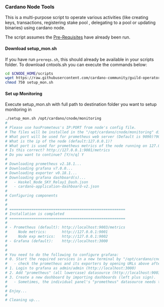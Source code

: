 ### Cardano Node Tools

This is a multi-purpose script to operate various activities (like creating keys, transactions, registering stake pool , delegating to a pool or updating binaries) using cardano node.

The script assumes the [Pre-Requisites](../Common.md#dependencies-and-folder-structure-setup) have already been run.

#### Download setup_mon.sh

If you have run `prereqs.sh`, this should already be available in your scripts folder. To download cntools.sh you can execute the commands below:
``` bash
cd $CNODE_HOME/scripts
wget https://raw.githubusercontent.com/cardano-community/guild-operators/master/files/ptn0/scripts/setup_mon.sh
chmod 750 setup_mon.sh
```

#### Set up Monitoring

Execute setup_mon.sh with full path to destination folder you want to setup monitoring in

``` bash
./setup_mon.sh /opt/cardano/cnode/monitoring
#
# Please use hasPrometeus's IP:PORT from node's config file.
# The files will be installed in the "/opt/cardano/cnode/monitoring" directory.
# What port will be used for prometheus web server (Default is 9090)?9003
# What is the ip of the node (default:127.0.0.1)?
# What port is used for prometheus metrics of the node running on 127.0.0.1's (Default is 9001)?
# Is this correct? http://127.0.0.1:9001/metrics
# Do you want to continue? [Y/n/q] Y
# 
# Downloading prometheus v2.18.1...
# Downloading grafana v7.0.0...
# Downloading exporter v0.18.1...
# Downloading grafana dashboard(s)...
#   - Haskel_Node_SKY_Relay1_Dash.json
#   - cardano-application-dashboard-v2.json
# 
# Configuring components
# 
# 
# =====================================================
# Installation is completed
# =====================================================
# 
# - Prometheus (default): http://localhost:9003/metrics
#     Node metrics:       http://127.0.0.1:9001
#     Node exp metrics:   http://127.0.0.1:9002
# - Grafana (default):    http://localhost:3000
# 
# 
# You need to do the following to configure grafana:
# 0. Start the required services in a new terminal by "/opt/cardano/cnode/monitoring/start_all.sh"
#   - check the prometheus and its exporters by opening URLs above after start.
# 1. Login to grafana as admin/admin (http://localhost:3000)
# 2. Add "prometheus" (all lowercase) datasource (http://localhost:9003)
# 3. Create a new dashboard by importing dashboards (left plus sign).
#   - Sometimes, the individual panel's "prometheus" datasource needs to be refreshed.
# 
# Enjoy...
# 
# Cleaning up...
```
